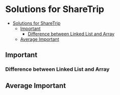 # Solutions for ShareTrip 

- [Solutions for ShareTrip](#solutions-for-sharetrip)
  - [Important](#important)
    - [Difference between Linked List and Array](#difference-between-linked-list-and-array)
  - [Average Important](#average-important)


## Important

### Difference between Linked List and Array

## Average Important